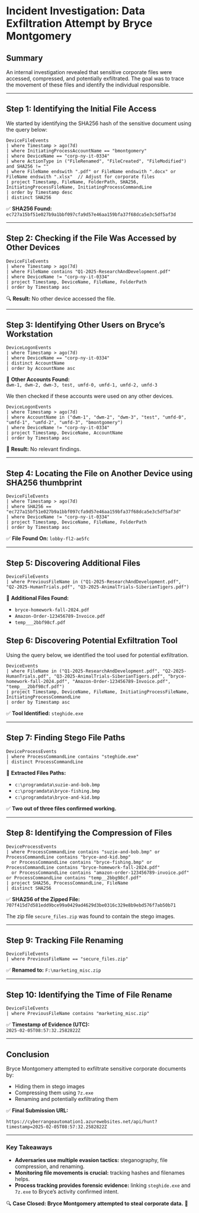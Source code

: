 # **Incident Investigation: Data Exfiltration Attempt by Bryce Montgomery**

## **Summary**
An internal investigation revealed that sensitive corporate files were accessed, compressed, and potentially exfiltrated. The goal was to trace the movement of these files and identify the individual responsible.

---

## **Step 1: Identifying the Initial File Access**
We started by identifying the SHA256 hash of the sensitive document using the query below:

```kql
DeviceFileEvents
| where Timestamp > ago(7d)  
| where InitiatingProcessAccountName == "bmontgomery"  
| where DeviceName == "corp-ny-it-0334"  
| where ActionType in ("FileRenamed", "FileCreated", "FileModified") and SHA256 != ""
| where FileName endswith ".pdf" or FileName endswith ".docx" or FileName endswith ".xlsx"  // Adjust for corporate files
| project Timestamp, FileName, FolderPath, SHA256, InitiatingProcessFileName, InitiatingProcessCommandLine  
| order by Timestamp desc
| distinct SHA256 
```

✅ **SHA256 Found:**  
`ec727a15bf51e027b9a1bbf097cfa9d57e46aa159bfa37f68dca5e3c5df5af3d`

---

## **Step 2: Checking if the File Was Accessed by Other Devices**

```kql
DeviceFileEvents
| where Timestamp > ago(7d)  
| where FileName contains "Q1-2025-ResearchAndDevelopment.pdf"  
| where DeviceName != "corp-ny-it-0334"  
| project Timestamp, DeviceName, FileName, FolderPath  
| order by Timestamp asc
```

🔍 **Result:** No other device accessed the file.

---

## **Step 3: Identifying Other Users on Bryce’s Workstation**

```kql
DeviceLogonEvents
| where Timestamp > ago(7d)
| where DeviceName == "corp-ny-it-0334"
| distinct AccountName
| order by AccountName asc
```

👤 **Other Accounts Found:**  
`dwm-1, dwm-2, dwm-3, test, umfd-0, umfd-1, umfd-2, umfd-3`

We then checked if these accounts were used on any other devices.

```kql
DeviceLogonEvents
| where Timestamp > ago(7d)  
| where AccountName in ("dwm-1", "dwm-2", "dwm-3", "test", "umfd-0", "umfd-1", "umfd-2", "umfd-3", "bmontgomery")  
| where DeviceName != "corp-ny-it-0334"  
| project Timestamp, DeviceName, AccountName  
| order by Timestamp asc
```

🚫 **Result:** No relevant findings.

---

## **Step 4: Locating the File on Another Device using SHA256 thumbprint**

```kql
DeviceFileEvents
| where Timestamp > ago(7d)  
| where SHA256 == "ec727a15bf51e027b9a1bbf097cfa9d57e46aa159bfa37f68dca5e3c5df5af3d"  
| where DeviceName != "corp-ny-it-0334"  
| project Timestamp, DeviceName, FileName, FolderPath  
| order by Timestamp asc
```

✅ **File Found On:** `lobby-fl2-ae5fc`

---

## **Step 5: Discovering Additional Files**

```kql
DeviceFileEvents
| where PreviousFileName in ("Q1-2025-ResearchAndDevelopment.pdf", "Q2-2025-HumanTrials.pdf", "Q3-2025-AnimalTrials-SiberianTigers.pdf")
```

📁 **Additional Files Found:**  
- `bryce-homework-fall-2024.pdf`  
- `Amazon-Order-123456789-Invoice.pdf`  
- `temp___2bbf98cf.pdf`  

## **Step 6: Discovering Potential Exfiltration Tool**

Using the query below, we identified the tool used for potential exfiltration.

```kql
DeviceEvents
| where FileName in ("Q1-2025-ResearchAndDevelopment.pdf", "Q2-2025-HumanTrials.pdf", "Q3-2025-AnimalTrials-SiberianTigers.pdf", "bryce-homework-fall-2024.pdf", "Amazon-Order-123456789-Invoice.pdf", "temp___2bbf98cf.pdf")
| project Timestamp, DeviceName, FileName, InitiatingProcessFileName, InitiatingProcessCommandLine
| order by Timestamp asc
```

✅ **Tool Identified:** `steghide.exe`

---

## **Step 7: Finding Stego File Paths**

```kql
DeviceProcessEvents
| where ProcessCommandLine contains "steghide.exe"
| distinct ProcessCommandLine
```

📂 **Extracted Files Paths:**  
- `c:\programdata\suzie-and-bob.bmp`  
- `c:\programdata\bryce-fishing.bmp`  
- `c:\programdata\bryce-and-kid.bmp`  

✅ **Two out of three files confirmed working.**

---

## **Step 8: Identifying the Compression of Files**

```kql
DeviceProcessEvents
| where ProcessCommandLine contains "suzie-and-bob.bmp" or ProcessCommandLine contains "bryce-and-kid.bmp" 
  or ProcessCommandLine contains "bryce-fishing.bmp" or ProcessCommandLine contains "bryce-homework-fall-2024.pdf"
  or ProcessCommandLine contains "amazon-order-123456789-invoice.pdf" or ProcessCommandLine contains "temp__2bbg98cf.pdf"
| project SHA256, ProcessCommandLine, FileName
| distinct SHA256
```

✅ **SHA256 of the Zipped File:**  
`707f415d7d581edd9bce99a0429ad4629d3be0316c329e8b9ebd576f7ab50b71`

The zip file `secure_files.zip` was found to contain the stego images.

---

## **Step 9: Tracking File Renaming**

```kql
DeviceFileEvents
| where PreviousFileName == "secure_files.zip"
```

✅ **Renamed to:** `F:\marketing_misc.zip`

---

## **Step 10: Identifying the Time of File Rename**

```kql
DeviceFileEvents
| where PreviousFileName contains "marketing_misc.zip"
```

✅ **Timestamp of Evidence (UTC):**  
`2025-02-05T08:57:32.2582822Z`

---

## **Conclusion**
Bryce Montgomery attempted to exfiltrate sensitive corporate documents by:
- Hiding them in stego images
- Compressing them using `7z.exe`
- Renaming and potentially exfiltrating them

✅ **Final Submission URL:**  
```
https://cyberrangeautomation1.azurewebsites.net/api/hunt?timestamp=2025-02-05T08:57:32.2582822Z
```

---

### **Key Takeaways**
- **Adversaries use multiple evasion tactics:** steganography, file compression, and renaming.
- **Monitoring file movements is crucial:** tracking hashes and filenames helps.
- **Process tracking provides forensic evidence:** linking `steghide.exe` and `7z.exe` to Bryce’s activity confirmed intent.

🔍 **Case Closed: Bryce Montgomery attempted to steal corporate data.** 🚨
